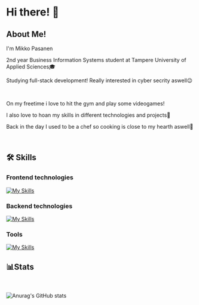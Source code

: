 # Hi there! 👋


## About Me!
<p>I'm Mikko Pasanen</p>
<p >2nd year Business Information Systems student at Tampere University of Applied Sciences🎓</p>
<p>Studying full-stack development! Really interested in cyber secrity aswell😉</p>
<br>
<p>On my freetime i love to hit the gym and play some videogames!</p>
<p>I also love to hoan my skills in different technologies and projects🚀</p>
</p>Back in the day I used to be a chef so cooking is close to my hearth aswell🍳</p>

<br>

## 🛠️ Skills 

### Frontend technologies

[![My Skills](https://skillicons.dev/icons?i=js,html,css,sass,react)](https://skillicons.dev)


### Backend technologies

[![My Skills](https://skillicons.dev/icons?i=java,cs,nodejs,py,mysql)](https://skillicons.dev)


### Tools 

[![My Skills](https://skillicons.dev/icons?i=github,git,unity,vscode,visualstudio,linux)](https://skillicons.dev)


## 📊Stats
<br>

![Anurag's GitHub stats](https://github-readme-stats.vercel.app/api?username=MikkoPasanen&show_icons=true&theme=radical)

<!--
**MikkoPasanen/MikkoPasanen** is a ✨ _special_ ✨ repository because its `README.md` (this file) appears on your GitHub profile.

Here are some ideas to get you started:

- 🔭 I’m currently working on ...
- 🌱 I’m currently learning ...
- 👯 I’m looking to collaborate on ...
- 🤔 I’m looking for help with ...
- 💬 Ask me about ...
- 📫 How to reach me: ...
- 😄 Pronouns: ...
- ⚡ Fun fact: ...
-->
